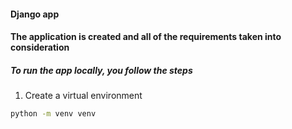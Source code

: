 #### Django app

#### The application is created and all of the requirements taken into consideration


##### To run the app locally, you follow the steps

1. Create a virtual environment

```bash
python -m venv venv
```